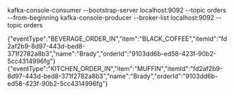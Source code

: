 kafka-console-consumer --bootstrap-server localhost:9092 --topic orders --from-beginning
kafka-console-producer --broker-list localhost:9092 --topic orders

{"eventType":"BEVERAGE_ORDER_IN","item":"BLACK_COFFEE","itemId":"fd2af2b9-8d97-443d-bed8-371f2782a8b3","name":"Brady","orderId":"9103dd6b-ed58-423f-90b2-5cc4314996fg"}
{"eventType":"KITCHEN_ORDER_IN","item":"MUFFIN","itemId":"fd2af2b9-8d97-443d-bed8-371f2782a8b3","name":"Brady","orderId":"9103dd6b-ed58-423f-90b2-5cc4314996fg"}
